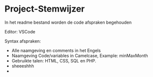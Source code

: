# Project-Stemwijzer
In het readme bestand worden de code afspraken begehouden 

Editor: VSCode

Syntax afspraken: 

 - Alle naamgeving en comments in het Engels
 - Naamgeving Code/variables in Camelcase, Example: minMaxMonth
 - Gebruikte talen: HTML, CSS, SQL en PHP. 
 - sheeeshhh
 -